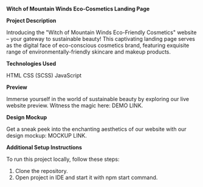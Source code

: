 **Witch of Mountain Winds Eco-Cosmetics Landing Page**

**Project Description**

Introducing the "Witch of Mountain Winds Eco-Friendly Cosmetics" website – your gateway to sustainable beauty! This captivating landing page serves as the digital face of eco-conscious cosmetics brand, featuring exquisite range of environmentally-friendly skincare and makeup products.

**Technologies Used**

HTML
CSS (SCSS)
JavaScript

**Preview**

Immerse yourself in the world of sustainable beauty by exploring our live website preview. Witness the magic here: DEMO LINK.

**Design Mockup**

Get a sneak peek into the enchanting aesthetics of our website with our design mockup: MOCKUP LINK.

**Additional Setup Instructions**

To run this project locally, follow these steps:

1) Clone the repository.
2) Open project in IDE and start it with npm start command.
